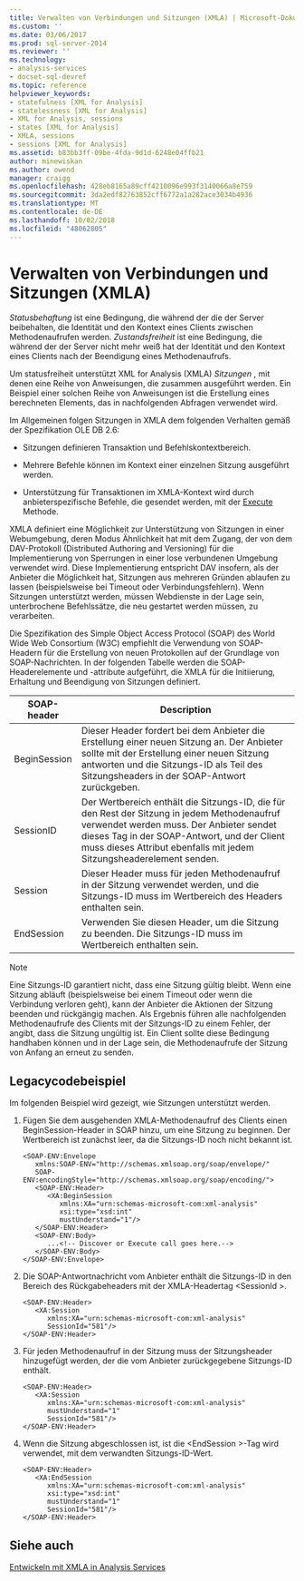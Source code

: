 ```yaml
---
title: Verwalten von Verbindungen und Sitzungen (XMLA) | Microsoft-Dokumentation
ms.custom: ''
ms.date: 03/06/2017
ms.prod: sql-server-2014
ms.reviewer: ''
ms.technology:
- analysis-services
- docset-sql-devref
ms.topic: reference
helpviewer_keywords:
- statefulness [XML for Analysis]
- statelessness [XML for Analysis]
- XML for Analysis, sessions
- states [XML for Analysis]
- XMLA, sessions
- sessions [XML for Analysis]
ms.assetid: b83bb3ff-09be-4fda-9d1d-6248e04ffb21
author: minewiskan
ms.author: owend
manager: craigg
ms.openlocfilehash: 428eb8165a89cff4210096e993f3140066a8e759
ms.sourcegitcommit: 3da2edf82763852cff6772a1a282ace3034b4936
ms.translationtype: MT
ms.contentlocale: de-DE
ms.lasthandoff: 10/02/2018
ms.locfileid: "48062805"
---
```

# <a name="managing-connections-and-sessions-xmla"></a>Verwalten von Verbindungen und Sitzungen (XMLA)
  *Statusbehaftung* ist eine Bedingung, die während der die der Server beibehalten, die Identität und den Kontext eines Clients zwischen Methodenaufrufen werden. *Zustandsfreiheit* ist eine Bedingung, die während der der Server nicht mehr weiß hat der Identität und den Kontext eines Clients nach der Beendigung eines Methodenaufrufs.  
  
 Um statusfreiheit unterstützt XML for Analysis (XMLA) *Sitzungen* , mit denen eine Reihe von Anweisungen, die zusammen ausgeführt werden. Ein Beispiel einer solchen Reihe von Anweisungen ist die Erstellung eines berechneten Elements, das in nachfolgenden Abfragen verwendet wird.  
  
 Im Allgemeinen folgen Sitzungen in XMLA dem folgenden Verhalten gemäß der Spezifikation OLE DB 2.6:  
  
-   Sitzungen definieren Transaktion und Befehlskontextbereich.  
  
-   Mehrere Befehle können im Kontext einer einzelnen Sitzung ausgeführt werden.  
  
-   Unterstützung für Transaktionen im XMLA-Kontext wird durch anbieterspezifische Befehle, die gesendet werden, mit der [Execute](../xmla/xml-elements-methods-execute.md) Methode.  
  
 XMLA definiert eine Möglichkeit zur Unterstützung von Sitzungen in einer Webumgebung, deren Modus Ähnlichkeit hat mit dem Zugang, der von dem DAV-Protokoll (Distributed Authoring and Versioning) für die Implementierung von Sperrungen in einer lose verbundenen Umgebung verwendet wird. Diese Implementierung entspricht DAV insofern, als der Anbieter die Möglichkeit hat, Sitzungen aus mehreren Gründen ablaufen zu lassen (beispielsweise bei Timeout oder Verbindungsfehlern). Wenn Sitzungen unterstützt werden, müssen Webdienste in der Lage sein, unterbrochene Befehlssätze, die neu gestartet werden müssen, zu verarbeiten.  
  
 Die Spezifikation des Simple Object Access Protocol (SOAP) des World Wide Web Consortium (W3C) empfiehlt die Verwendung von SOAP-Headern für die Erstellung von neuen Protokollen auf der Grundlage von SOAP-Nachrichten. In der folgenden Tabelle werden die SOAP-Headerelemente und -attribute aufgeführt, die XMLA für die Initiierung, Erhaltung und Beendigung von Sitzungen definiert.  
  
|SOAP-header|Description|  
|-----------------|-----------------|  
|BeginSession|Dieser Header fordert bei dem Anbieter die Erstellung einer neuen Sitzung an. Der Anbieter sollte mit der Erstellung einer neuen Sitzung antworten und die Sitzungs-ID als Teil des Sitzungsheaders in der SOAP-Antwort zurückgeben.|  
|SessionID|Der Wertbereich enthält die Sitzungs-ID, die für den Rest der Sitzung in jedem Methodenaufruf verwendet werden muss. Der Anbieter sendet dieses Tag in der SOAP-Antwort, und der Client muss dieses Attribut ebenfalls mit jedem Sitzungsheaderelement senden.|  
|Session|Dieser Header muss für jeden Methodenaufruf in der Sitzung verwendet werden, und die Sitzungs-ID muss im Wertbereich des Headers enthalten sein.|  
|EndSession|Verwenden Sie diesen Header, um die Sitzung zu beenden. Die Sitzungs-ID muss im Wertbereich enthalten sein.|  
  
> [!NOTE]  
>  Eine Sitzungs-ID garantiert nicht, dass eine Sitzung gültig bleibt. Wenn eine Sitzung abläuft (beispielsweise bei einem Timeout oder wenn die Verbindung verloren geht), kann der Anbieter die Aktionen der Sitzung beenden und rückgängig machen. Als Ergebnis führen alle nachfolgenden Methodenaufrufe des Clients mit der Sitzungs-ID zu einem Fehler, der angibt, dass die Sitzung ungültig ist. Ein Client sollte diese Bedingung handhaben können und in der Lage sein, die Methodenaufrufe der Sitzung von Anfang an erneut zu senden.  
  
## <a name="legacy-code-example"></a>Legacycodebeispiel  
 Im folgenden Beispiel wird gezeigt, wie Sitzungen unterstützt werden.  
  
1.  Fügen Sie dem ausgehenden XMLA-Methodenaufruf des Clients einen BeginSession-Header in SOAP hinzu, um eine Sitzung zu beginnen. Der Wertbereich ist zunächst leer, da die Sitzungs-ID noch nicht bekannt ist.  
  
    ```  
    <SOAP-ENV:Envelope  
       xmlns:SOAP-ENV="http://schemas.xmlsoap.org/soap/envelope/"  
       SOAP-ENV:encodingStyle="http://schemas.xmlsoap.org/soap/encoding/">  
       <SOAP-ENV:Header>  
          <XA:BeginSession  
             xmlns:XA="urn:schemas-microsoft-com:xml-analysis"  
             xsi:type="xsd:int"  
             mustUnderstand="1"/>  
       </SOAP-ENV:Header>  
       <SOAP-ENV:Body>  
          ...<!-- Discover or Execute call goes here.-->  
       </SOAP-ENV:Body>  
    </SOAP-ENV:Envelope>  
    ```  
  
2.  Die SOAP-Antwortnachricht vom Anbieter enthält die Sitzungs-ID in den Bereich des Rückgabeheaders mit der XMLA-Headertag \<SessionId >.  
  
    ```  
    <SOAP-ENV:Header>  
       <XA:Session  
          xmlns:XA="urn:schemas-microsoft-com:xml-analysis"  
          SessionId="581"/>  
    </SOAP-ENV:Header>  
    ```  
  
3.  Für jeden Methodenaufruf in der Sitzung muss der Sitzungsheader hinzugefügt werden, der die vom Anbieter zurückgegebene Sitzungs-ID enthält.  
  
    ```  
    <SOAP-ENV:Header>  
       <XA:Session  
          xmlns:XA="urn:schemas-microsoft-com:xml-analysis"  
          mustUnderstand="1"  
          SessionId="581"/>  
    </SOAP-ENV:Header>  
    ```  
  
4.  Wenn die Sitzung abgeschlossen ist, ist die \<EndSession >-Tag wird verwendet, mit dem verwandten Sitzungs-ID-Wert.  
  
    ```  
    <SOAP-ENV:Header>  
       <XA:EndSession  
          xmlns:XA="urn:schemas-microsoft-com:xml-analysis"  
          xsi:type="xsd:int"  
          mustUnderstand="1"  
          SessionId="581"/>  
    </SOAP-ENV:Header>  
    ```  
  
## <a name="see-also"></a>Siehe auch  
 [Entwickeln mit XMLA in Analysis Services](developing-with-xmla-in-analysis-services.md)  
  
  
